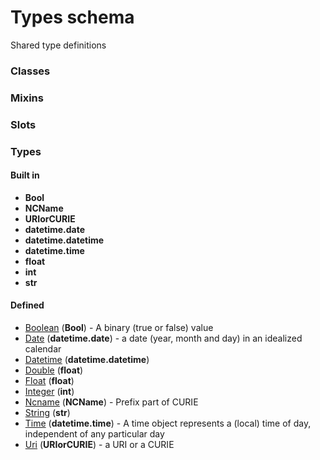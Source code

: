 # Types schema


Shared type definitions

### Classes

### Mixins

### Slots

### Types

#### Built in

 * **Bool**
 * **NCName**
 * **URIorCURIE**
 * **datetime.date**
 * **datetime.datetime**
 * **datetime.time**
 * **float**
 * **int**
 * **str**
#### Defined

 * [Boolean](Boolean.md)  (**Bool**)  - A binary (true or false) value
 * [Date](Date.md)  (**datetime.date**)  - a date (year, month and day) in an idealized calendar
 * [Datetime](Datetime.md)  (**datetime.datetime**) 
 * [Double](Double.md)  (**float**) 
 * [Float](Float.md)  (**float**) 
 * [Integer](Integer.md)  (**int**) 
 * [Ncname](Ncname.md)  (**NCName**)  - Prefix part of CURIE
 * [String](String.md)  (**str**) 
 * [Time](Time.md)  (**datetime.time**)  - A time object represents a (local) time of day, independent of any particular day
 * [Uri](Uri.md)  (**URIorCURIE**)  - a URI or a CURIE
